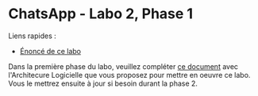 # ChatsApp - Labo 2, Phase 1

Liens rapides :

- [Énoncé de ce labo](https://sdr-classroom.github.io/labos/2-total-order)

Dans la première phase du labo, veuillez compléter [ce document](./Architecture.md) avec l'Architecure Logicielle que vous proposez pour mettre en oeuvre ce labo. Vous le mettrez ensuite à jour si besoin durant la phase 2.
